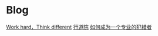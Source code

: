 # Blog
[Work hard，Think different](https://www.yuque.com/lyxpro/think)
[行道院](https://www.yuque.com/nook/pm/dk4aa9)
[如何成为一个专业的犯错者](https://mp.weixin.qq.com/s/OxHYXZeLqsEEG98R0PTNtA)